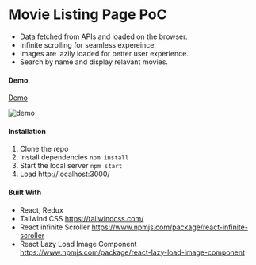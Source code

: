 # Movie Listing Page PoC

* Data fetched from APIs and loaded on the browser. 
* Infinite scrolling for seamless expereince. 
* Images are lazily loaded for better user experience.
* Search by name and display relavant movies. 

#### Demo

[Demo](https://sudmon200.github.io/dg-poc/)

![demo](https://user-images.githubusercontent.com/71149670/93672341-d6f46c00-fac7-11ea-83a1-d1553f0d63d5.gif)

#### Installation
1. Clone the repo
2. Install dependencies `npm install` 
3. Start the local server `npm start`
4. Load http://localhost:3000/

#### Built With
* React, Redux 
* Tailwind CSS https://tailwindcss.com/
* React infinite Scroller https://www.npmjs.com/package/react-infinite-scroller
* React Lazy Load Image Component https://www.npmjs.com/package/react-lazy-load-image-component
